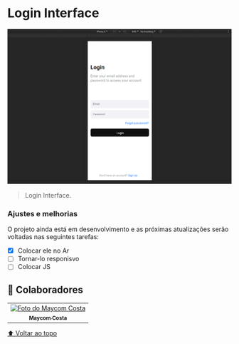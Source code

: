 # Login Interface

<img src="./IMG result/clone.PNG" alt="Interface Preview">

> Login Interface.

### Ajustes e melhorias

O projeto ainda está em desenvolvimento e as próximas atualizações serão voltadas nas seguintes tarefas:

- [x] Colocar ele no Ar
- [ ] Tornar-lo responisvo
- [ ] Colocar JS

## 🤝 Colaboradores

<table>
    <td align="center">
      <a href="#">
        <img src="https://avatars.githubusercontent.com/u/81838598?v=4" width="100px;" alt="Foto do Maycom Costa"/><br>
        <sub>
          <b>Maycom Costa</b>
        </sub>
      </a>
    </td>
  </tr>
</table>

[⬆ Voltar ao topo](#nome-do-projeto)<br>
